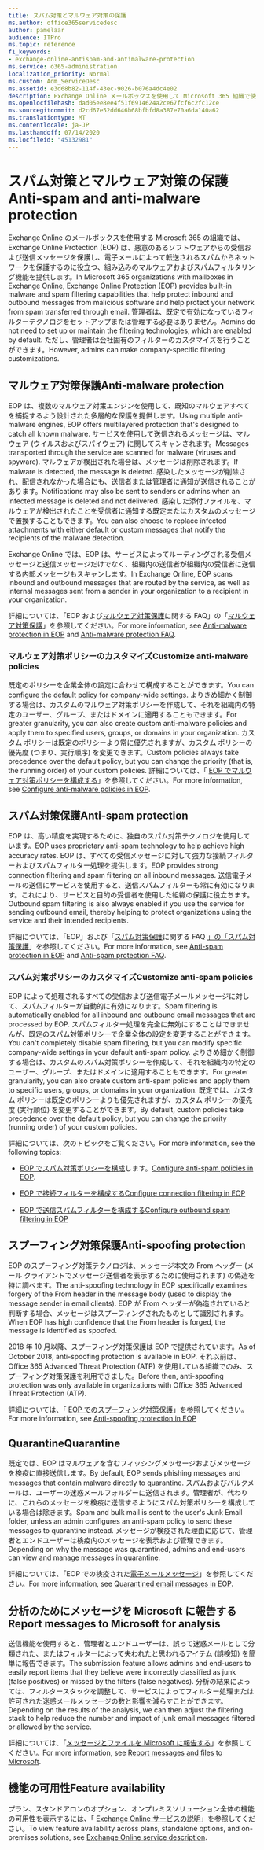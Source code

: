 ```yaml
---
title: スパム対策とマルウェア対策の保護
ms.author: office365servicedesc
author: pamelaar
audience: ITPro
ms.topic: reference
f1_keywords:
- exchange-online-antispam-and-antimalware-protection
ms.service: o365-administration
localization_priority: Normal
ms.custom: Adm_ServiceDesc
ms.assetid: e3d68b82-114f-43ec-9026-b076a4dc4e02
description: Exchange Online メールボックスを使用して Microsoft 365 組織で使用可能なスパム対策とマルウェア対策保護機能について説明します。
ms.openlocfilehash: dad05ee8ee4f51f6914624a2ce67fcf6c2fc12ce
ms.sourcegitcommit: d2cd67e52dd646b68bfbfd8a387e70a6da140a62
ms.translationtype: MT
ms.contentlocale: ja-JP
ms.lasthandoff: 07/14/2020
ms.locfileid: "45132981"
---
```

# <a name="anti-spam-and-anti-malware-protection"></a><span data-ttu-id="b7a30-103">スパム対策とマルウェア対策の保護</span><span class="sxs-lookup"><span data-stu-id="b7a30-103">Anti-spam and anti-malware protection</span></span>

<span data-ttu-id="b7a30-104">Exchange Online のメールボックスを使用する Microsoft 365 の組織では、Exchange Online Protection (EOP) は、悪意のあるソフトウェアからの受信および送信メッセージを保護し、電子メールによって転送されるスパムからネットワークを保護するのに役立つ、組み込みのマルウェアおよびスパムフィルタリング機能を提供します。</span><span class="sxs-lookup"><span data-stu-id="b7a30-104">In Microsoft 365 organizations with mailboxes in Exchange Online, Exchange Online Protection (EOP) provides built-in malware and spam filtering capabilities that help protect inbound and outbound messages from malicious software and help protect your network from spam transferred through email.</span></span> <span data-ttu-id="b7a30-105">管理者は、既定で有効になっているフィルターテクノロジをセットアップまたは管理する必要はありません。</span><span class="sxs-lookup"><span data-stu-id="b7a30-105">Admins do not need to set up or maintain the filtering technologies, which are enabled by default.</span></span> <span data-ttu-id="b7a30-106">ただし、管理者は会社固有のフィルターのカスタマイズを行うことができます。</span><span class="sxs-lookup"><span data-stu-id="b7a30-106">However, admins can make company-specific filtering customizations.</span></span>

## <a name="anti-malware-protection"></a><span data-ttu-id="b7a30-107">マルウェア対策保護</span><span class="sxs-lookup"><span data-stu-id="b7a30-107">Anti-malware protection</span></span>

<span data-ttu-id="b7a30-108">EOP は、複数のマルウェア対策エンジンを使用して、既知のマルウェアすべてを捕捉するよう設計された多層的な保護を提供します。</span><span class="sxs-lookup"><span data-stu-id="b7a30-108">Using multiple anti-malware engines, EOP offers multilayered protection that's designed to catch all known malware.</span></span> <span data-ttu-id="b7a30-109">サービスを使用して送信されるメッセージは、マルウェア (ウイルスおよびスパイウェア) に関してスキャンされます。</span><span class="sxs-lookup"><span data-stu-id="b7a30-109">Messages transported through the service are scanned for malware (viruses and spyware).</span></span> <span data-ttu-id="b7a30-110">マルウェアが検出された場合は、メッセージは削除されます。</span><span class="sxs-lookup"><span data-stu-id="b7a30-110">If malware is detected, the message is deleted.</span></span> <span data-ttu-id="b7a30-111">感染したメッセージが削除され、配信されなかった場合にも、送信者または管理者に通知が送信されることがあります。</span><span class="sxs-lookup"><span data-stu-id="b7a30-111">Notifications may also be sent to senders or admins when an infected message is deleted and not delivered.</span></span> <span data-ttu-id="b7a30-112">感染した添付ファイルを、マルウェアが検出されたことを受信者に通知する既定またはカスタムのメッセージで置換することもできます。</span><span class="sxs-lookup"><span data-stu-id="b7a30-112">You can also choose to replace infected attachments with either default or custom messages that notify the recipients of the malware detection.</span></span>

<span data-ttu-id="b7a30-113">Exchange Online では、EOP は、サービスによってルーティングされる受信メッセージと送信メッセージだけでなく、組織内の送信者が組織内の受信者に送信する内部メッセージもスキャンします。</span><span class="sxs-lookup"><span data-stu-id="b7a30-113">In Exchange Online, EOP scans inbound and outbound messages that are routed by the service, as well as internal messages sent from a sender in your organization to a recipient in your organization.</span></span>

<span data-ttu-id="b7a30-114">詳細については、「EOP および[マルウェア対策保護](https://docs.microsoft.com/microsoft-365/security/office-365-security/anti-malware-protection-faq-eop)に関する FAQ」の「[マルウェア対策保護](https://docs.microsoft.com/microsoft-365/security/office-365-security/anti-malware-protection)」を参照してください。</span><span class="sxs-lookup"><span data-stu-id="b7a30-114">For more information, see [Anti-malware protection in EOP](https://docs.microsoft.com/microsoft-365/security/office-365-security/anti-malware-protection) and [Anti-malware protection FAQ](https://docs.microsoft.com/microsoft-365/security/office-365-security/anti-malware-protection-faq-eop).</span></span>

### <a name="customize-anti-malware-policies"></a><span data-ttu-id="b7a30-115">マルウェア対策ポリシーのカスタマイズ</span><span class="sxs-lookup"><span data-stu-id="b7a30-115">Customize anti-malware policies</span></span>

<span data-ttu-id="b7a30-116">既定のポリシーを企業全体の設定に合わせて構成することができます。</span><span class="sxs-lookup"><span data-stu-id="b7a30-116">You can configure the default policy for company-wide settings.</span></span> <span data-ttu-id="b7a30-117">よりきめ細かく制御する場合は、カスタムのマルウェア対策ポリシーを作成して、それを組織内の特定のユーザー、グループ、またはドメインに適用することもできます。</span><span class="sxs-lookup"><span data-stu-id="b7a30-117">For greater granularity, you can also create custom anti-malware policies and apply them to specified users, groups, or domains in your organization.</span></span> <span data-ttu-id="b7a30-118">カスタム ポリシーは既定のポリシーより常に優先されますが、カスタム ポリシーの優先度 (つまり、実行順序) を変更できます。</span><span class="sxs-lookup"><span data-stu-id="b7a30-118">Custom policies always take precedence over the default policy, but you can change the priority (that is, the running order) of your custom policies.</span></span> <span data-ttu-id="b7a30-119">詳細については、「 [EOP でマルウェア対策ポリシーを構成する](https://docs.microsoft.com/microsoft-365/security/office-365-security/configure-anti-malware-policies)」を参照してください。</span><span class="sxs-lookup"><span data-stu-id="b7a30-119">For more information, see [Configure anti-malware policies in EOP](https://docs.microsoft.com/microsoft-365/security/office-365-security/configure-anti-malware-policies).</span></span>

## <a name="anti-spam-protection"></a><span data-ttu-id="b7a30-120">スパム対策保護</span><span class="sxs-lookup"><span data-stu-id="b7a30-120">Anti-spam protection</span></span>

<span data-ttu-id="b7a30-121">EOP は、高い精度を実現するために、独自のスパム対策テクノロジを使用しています。</span><span class="sxs-lookup"><span data-stu-id="b7a30-121">EOP uses proprietary anti-spam technology to help achieve high accuracy rates.</span></span> <span data-ttu-id="b7a30-122">EOP は、すべての受信メッセージに対して強力な接続フィルターおよびスパムフィルター処理を提供します。</span><span class="sxs-lookup"><span data-stu-id="b7a30-122">EOP provides strong connection filtering and spam filtering on all inbound messages.</span></span> <span data-ttu-id="b7a30-123">送信電子メールの送信にサービスを使用すると、送信スパムフィルターも常に有効になります。これにより、サービスと目的の受信者を使用した組織の保護に役立ちます。</span><span class="sxs-lookup"><span data-stu-id="b7a30-123">Outbound spam filtering is also always enabled if you use the service for sending outbound email, thereby helping to protect organizations using the service and their intended recipients.</span></span>

<span data-ttu-id="b7a30-124">詳細については、「EOP」および「[スパム対策保護](https://docs.microsoft.com/microsoft-365/security/office-365-security/anti-spam-protection-faq)に関する FAQ [」の「スパム対策保護](https://docs.microsoft.com/microsoft-365/security/office-365-security/anti-spam-protection)」を参照してください。</span><span class="sxs-lookup"><span data-stu-id="b7a30-124">For more information, see [Anti-spam protection in EOP](https://docs.microsoft.com/microsoft-365/security/office-365-security/anti-spam-protection) and [Anti-spam protection FAQ](https://docs.microsoft.com/microsoft-365/security/office-365-security/anti-spam-protection-faq).</span></span>

### <a name="customize-anti-spam-policies"></a><span data-ttu-id="b7a30-125">スパム対策ポリシーのカスタマイズ</span><span class="sxs-lookup"><span data-stu-id="b7a30-125">Customize anti-spam policies</span></span>

<span data-ttu-id="b7a30-126">EOP によって処理されるすべての受信および送信電子メールメッセージに対して、スパムフィルターが自動的に有効になります。</span><span class="sxs-lookup"><span data-stu-id="b7a30-126">Spam filtering is automatically enabled for all inbound and outbound email messages that are processed by EOP.</span></span> <span data-ttu-id="b7a30-127">スパムフィルター処理を完全に無効にすることはできませんが、既定のスパム対策ポリシーで企業全体の設定を変更することができます。</span><span class="sxs-lookup"><span data-stu-id="b7a30-127">You can't completely disable spam filtering, but you can modify specific company-wide settings in your default anti-spam policy.</span></span> <span data-ttu-id="b7a30-128">よりきめ細かく制御する場合は、カスタムのスパム対策ポリシーを作成して、それを組織内の特定のユーザー、グループ、またはドメインに適用することもできます。</span><span class="sxs-lookup"><span data-stu-id="b7a30-128">For greater granularity, you can also create custom anti-spam policies and apply them to specific users, groups, or domains in your organization.</span></span> <span data-ttu-id="b7a30-129">既定では、カスタム ポリシーは既定のポリシーよりも優先されますが、カスタム ポリシーの優先度 (実行順位) を変更することができます。</span><span class="sxs-lookup"><span data-stu-id="b7a30-129">By default, custom policies take precedence over the default policy, but you can change the priority (running order) of your custom policies.</span></span>

<span data-ttu-id="b7a30-130">詳細については、次のトピックをご覧ください。</span><span class="sxs-lookup"><span data-stu-id="b7a30-130">For more information, see the following topics:</span></span>

- <span data-ttu-id="b7a30-131">[EOP でスパム対策ポリシーを構成](https://docs.microsoft.com/microsoft-365/security/office-365-security/configure-your-spam-filter-policies)します。</span><span class="sxs-lookup"><span data-stu-id="b7a30-131">[Configure anti-spam policies in EOP](https://docs.microsoft.com/microsoft-365/security/office-365-security/configure-your-spam-filter-policies).</span></span>

- [<span data-ttu-id="b7a30-132">EOP で接続フィルターを構成する</span><span class="sxs-lookup"><span data-stu-id="b7a30-132">Configure connection filtering in EOP</span></span>](https://docs.microsoft.com/microsoft-365/security/office-365-security/configure-the-connection-filter-policy)

- [<span data-ttu-id="b7a30-133">EOP で送信スパムフィルターを構成する</span><span class="sxs-lookup"><span data-stu-id="b7a30-133">Configure outbound spam filtering in EOP</span></span>](https://docs.microsoft.com/microsoft-365/security/office-365-security/configure-the-outbound-spam-policy)

## <a name="anti-spoofing-protection"></a><span data-ttu-id="b7a30-134">スプーフィング対策保護</span><span class="sxs-lookup"><span data-stu-id="b7a30-134">Anti-spoofing protection</span></span>

<span data-ttu-id="b7a30-135">EOP のスプーフィング対策テクノロジは、メッセージ本文の From ヘッダー (メール クライアントでメッセージ送信者を表示するために使用されます) の偽造を特に調べます。</span><span class="sxs-lookup"><span data-stu-id="b7a30-135">The anti-spoofing technology in EOP specifically examines forgery of the From header in the message body (used to display the message sender in email clients).</span></span> <span data-ttu-id="b7a30-136">EOP が From へッダーが偽造されていると判断する場合、メッセージはスプーフィングされたものとして識別されます。</span><span class="sxs-lookup"><span data-stu-id="b7a30-136">When EOP has high confidence that the From header is forged, the message is identified as spoofed.</span></span>

<span data-ttu-id="b7a30-137">2018 年 10 月以降、スプーフィング対策保護は EOP で提供されています。</span><span class="sxs-lookup"><span data-stu-id="b7a30-137">As of October 2018, anti-spoofing protection is available in EOP.</span></span> <span data-ttu-id="b7a30-138">それ以前は、Office 365 Advanced Threat Protection (ATP) を使用している組織でのみ、スプーフィング対策保護を利用できました。</span><span class="sxs-lookup"><span data-stu-id="b7a30-138">Before then, anti-spoofing protection was only available in organizations with Office 365 Advanced Threat Protection (ATP).</span></span>

<span data-ttu-id="b7a30-139">詳細については、「 [EOP でのスプーフィング対策保護](https://docs.microsoft.com/microsoft-365/security/office-365-security/anti-spoofing-protection)」を参照してください。</span><span class="sxs-lookup"><span data-stu-id="b7a30-139">For more information, see [Anti-spoofing protection in EOP](https://docs.microsoft.com/microsoft-365/security/office-365-security/anti-spoofing-protection)</span></span>

## <a name="quarantine"></a><span data-ttu-id="b7a30-140">Quarantine</span><span class="sxs-lookup"><span data-stu-id="b7a30-140">Quarantine</span></span>

<span data-ttu-id="b7a30-141">既定では、EOP はマルウェアを含むフィッシングメッセージおよびメッセージを検疫に直接送信します。</span><span class="sxs-lookup"><span data-stu-id="b7a30-141">By default, EOP sends phishing messages and messages that contain malware directly to quarantine.</span></span> <span data-ttu-id="b7a30-142">スパムおよびバルクメールは、ユーザーの迷惑メールフォルダーに送信されます。管理者が、代わりに、これらのメッセージを検疫に送信するようにスパム対策ポリシーを構成している場合は除きます。</span><span class="sxs-lookup"><span data-stu-id="b7a30-142">Spam and bulk mail is sent to the user's Junk Email folder, unless an admin configures an anti-spam policy to send these messages to quarantine instead.</span></span> <span data-ttu-id="b7a30-143">メッセージが検疫された理由に応じて、管理者とエンドユーザーは検疫内のメッセージを表示および管理できます。</span><span class="sxs-lookup"><span data-stu-id="b7a30-143">Depending on why the message was quarantined, admins and end-users can view and manage messages in quarantine.</span></span>

<span data-ttu-id="b7a30-144">詳細については、「EOP での検疫された[電子メールメッセージ](https://docs.microsoft.com/microsoft-365/security/office-365-security/quarantine-email-messages)」を参照してください。</span><span class="sxs-lookup"><span data-stu-id="b7a30-144">For more information, see [Quarantined email messages in EOP](https://docs.microsoft.com/microsoft-365/security/office-365-security/quarantine-email-messages).</span></span>

## <a name="report-messages-to-microsoft-for-analysis"></a><span data-ttu-id="b7a30-145">分析のためにメッセージを Microsoft に報告する</span><span class="sxs-lookup"><span data-stu-id="b7a30-145">Report messages to Microsoft for analysis</span></span>

<span data-ttu-id="b7a30-146">送信機能を使用すると、管理者とエンドユーザーは、誤って迷惑メールとして分類された、またはフィルターによって失われたと思われるアイテム (誤検知) を簡単に報告できます。</span><span class="sxs-lookup"><span data-stu-id="b7a30-146">The submission feature allows admins and end-users to easily report items that they believe were incorrectly classified as junk (false positives) or missed by the filters (false negatives).</span></span> <span data-ttu-id="b7a30-147">分析の結果によっては、フィルタースタックを調整して、サービスによってフィルター処理または許可された迷惑メールメッセージの数と影響を減らすことができます。</span><span class="sxs-lookup"><span data-stu-id="b7a30-147">Depending on the results of the analysis, we can then adjust the filtering stack to help reduce the number and impact of junk email messages filtered or allowed by the service.</span></span>

<span data-ttu-id="b7a30-148">詳細については、「[メッセージとファイルを Microsoft に報告する](https://docs.microsoft.com/microsoft-365/security/office-365-security/report-junk-email-messages-to-microsoft)」を参照してください。</span><span class="sxs-lookup"><span data-stu-id="b7a30-148">For more information, see [Report messages and files to Microsoft](https://docs.microsoft.com/microsoft-365/security/office-365-security/report-junk-email-messages-to-microsoft).</span></span>

## <a name="feature-availability"></a><span data-ttu-id="b7a30-149">機能の可用性</span><span class="sxs-lookup"><span data-stu-id="b7a30-149">Feature availability</span></span>

<span data-ttu-id="b7a30-150">プラン、スタンドアロンのオプション、オンプレミスソリューション全体の機能の可用性を表示するには、「 [Exchange Online サービスの説明](exchange-online-service-description.md)」を参照してください。</span><span class="sxs-lookup"><span data-stu-id="b7a30-150">To view feature availability across plans, standalone options, and on-premises solutions, see [Exchange Online service description](exchange-online-service-description.md).</span></span>
